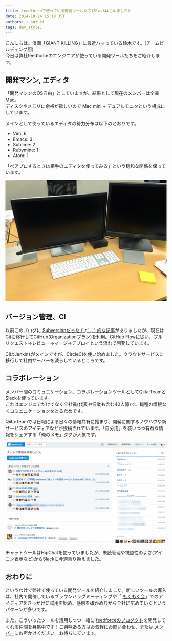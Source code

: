 ```yaml
---
title: feedforceで使っている開発ツールたち(Slackはじめました)
date: 2014-10-24 15:19 JST
authors: r-suzuki
tags: dev_style, 
---
```

こんにちは。漫画「GIANT KILLING」に最近ハマっている鈴木です。(チームビルディング厨)  
今日は弊社feedforceのエンジニアが使っている開発ツールたちをご紹介します。

<!--more-->

## 開発マシン, エディタ

「開発マシンのOS自由」としていますが、結果として現在のメンバーは全員Mac。  
ディスクやメモリに余裕が欲しいので Mac mini + デュアルモニタという構成にしています。

メインとして使っているエディタの勢力分布は以下のとおりです。

- Vim: 6
- Emacs: 3
- Sublime: 2
- Rubymine: 1
- Atom: 1

「ペアプロするときは相手のエディタを使ってみる」という穏和な関係を保っています。

![IMG_2109](/images/2014/10/IMG_2109-1024x768.jpg)

## バージョン管理、CI

以前このブログに [Subversionだった (ﾟдﾟ；) 的な記事](http://tech.feedforce.jp/2014-employ-a-month.html)がありましたが、現在はGitに移行してGitHub(Organizationプラン)を利用。GitHub Flowに従い、プルリクエスト→レビュー→マージ→デプロイという流れで開発しています。

CIはJenkinsがメインですが、CircleCIを使い始めました。クラウドサービスに移行して社内サーバーを減らしているところです。

## コラボレーション

メンバー間のコミュニケーション、コラボレーションツールとしてQiita:TeamとSlackを使っています。  
これはエンジニアだけでなく全社員(代表や営業も含む40人弱)で、職種の垣根なくコミュニケーションをとるためです。

Qiita:Teamでは日報による日々の情報共有に始まり、開発に関するノウハウや新サービスのアイディアなどが投稿されています。「自分用」を装いつつ有益な情報をシェアする「俺のメモ」タグが人気です。

![qiita-team](/images/2014/10/qiita-team-1024x645.png)

チャットツールはHipChatを使っていましたが、未読管理や視認性のよさ(アイコン表示など)からSlackに今週乗り換えました。

## おわりに

というわけで弊社で使っている開発ツールを紹介しました。新しいツールの導入は、社内で開催しているブラウンバッグミーティングや「 [もくもく会](/ff-mokumoku.html)」でのアイディアをきっかけに試用を始め、感触を確かめながら全社に広めていくというパターンが多いです。

また、こういったツールを活用しつつ一緒に [feedforceのプロダクト](http://www.feedforce.jp/service/)を開発してくれる仲間を募集中です！ご興味ある方はお気軽にお問い合わせ、または [メンバー](http://tech.feedforce.jp/member)にお声かけください。お待ちしています。

